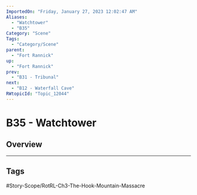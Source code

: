 ```yaml
---
ImportedOn: "Friday, January 27, 2023 12:02:47 AM"
Aliases:
  - "Watchtower"
  - "B35"
Category: "Scene"
Tags:
  - "Category/Scene"
parent:
  - "Fort Rannick"
up:
  - "Fort Rannick"
prev:
  - "B31 - Tribunal"
next:
  - "B12 - Waterfall Cave"
RWtopicId: "Topic_12044"
---
```

# B35 - Watchtower
## Overview

---
## Tags
#Story-Scope/RotRL-Ch3-The-Hook-Mountain-Massacre

